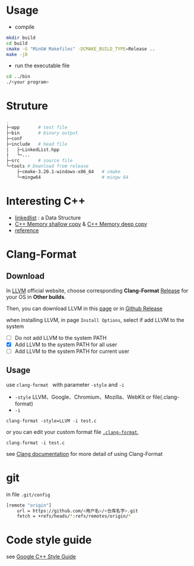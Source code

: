 
# Usage
- compile
```bash
mkdir build
cd build
cmake -G "MinGW Makefiles" -DCMAKE_BUILD_TYPE=Release ..
make -j8
```
- run the executable file
```bash
cd ../bin
./<your program>
```


# Struture
``` bash
.
├─app       # test file
├─bin       # binary output
├─conf
├─include   # head file
|   ├─LinkedList.hpp
|   └─...
├─src       # source file
└─tools # Download from release
    ├─cmake-3.20.1-windows-x86_64   # cmake
    └─mingw64                       # mingw 64
```

# Interesting C++
- [linkedlist](app/test-linkedlist.cpp) : a Data Structure
- [C++ Memory shallow copy](app/memory_shallow_copy.cpp) & [C++ Memory deep copy](app/memory_deep_copy.cpp)
- [reference](app/reference.cpp)


# Clang-Format
## Download
In [LLVM](https://llvm.org/builds/) official website, 
choose corresponding **Clang-Format** [Release](https://releases.llvm.org/) for your OS in **Other builds**. 

Then, you can download LLVM in this [page](https://releases.llvm.org/download.html) or in [Github Release](https://github.com/llvm/llvm-project.git)

when installing LLVM, 
in page `Install Options`, select if add LLVM to the system
- [ ] Do not add LLVM to the system PATH
- [x] Add LLVM to the system PATH for all user
- [ ] Add LLVM to the system PATH for current user

## Usage
use `clang-format ` with parameter `-style` and `-i`
- `-style` LLVM、Google、Chromium、Mozilla、WebKit or file(.clang-format)
- `-i`
```
clang-format -style=LLVM -i test.c
```

or you can edit your custom format file [`.clang-format`](.clang-format), 
```
clang-format -i test.c
```

see [Clang documentation](https://clang.llvm.org/docs/ClangFormat.html) for more detail of using Clang-Format

# git
in file `.git/config`
```bash
[remote "origin"]
	url = https://github.com/<用户名>/<仓库名字>.git
	fetch = +refs/heads/*:refs/remotes/origin/*
```


# Code style guide
see [Google C++ Style Guide](https://google.github.io/styleguide/cppguide.html)